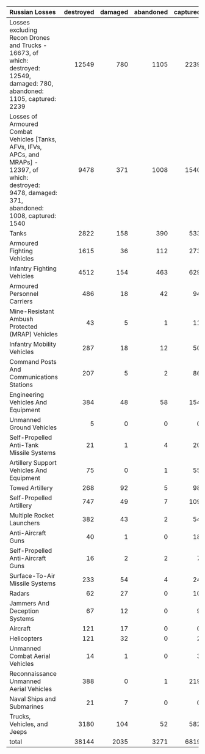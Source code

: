 | Russian Losses                                                                                                                                            |   destroyed |   damaged |   abandoned |   captured |   total |
|:----------------------------------------------------------------------------------------------------------------------------------------------------------|------------:|----------:|------------:|-----------:|--------:|
| Losses excluding Recon Drones and Trucks - 16673, of which: destroyed: 12549, damaged: 780, abandoned: 1105, captured: 2239                               |       12549 |       780 |        1105 |       2239 |   16673 |
| Losses of Armoured Combat Vehicles [Tanks, AFVs, IFVs, APCs, and MRAPs] - 12397, of which: destroyed: 9478, damaged: 371, abandoned: 1008, captured: 1540 |        9478 |       371 |        1008 |       1540 |   12397 |
| Tanks                                                                                                                                                     |        2822 |       158 |         390 |        533 |    3903 |
| Armoured Fighting Vehicles                                                                                                                                |        1615 |        36 |         112 |        273 |    2036 |
| Infantry Fighting Vehicles                                                                                                                                |        4512 |       154 |         463 |        629 |    5758 |
| Armoured Personnel Carriers                                                                                                                               |         486 |        18 |          42 |         94 |     640 |
| Mine-Resistant Ambush Protected  (MRAP) Vehicles                                                                                                          |          43 |         5 |           1 |         11 |      60 |
| Infantry Mobility Vehicles                                                                                                                                |         287 |        18 |          12 |         50 |     367 |
| Command Posts And Communications Stations                                                                                                                 |         207 |         5 |           2 |         86 |     300 |
| Engineering Vehicles And Equipment                                                                                                                        |         384 |        48 |          58 |        154 |     644 |
| Unmanned Ground Vehicles                                                                                                                                  |           5 |         0 |           0 |          0 |       5 |
| Self-Propelled Anti-Tank Missile Systems                                                                                                                  |          21 |         1 |           4 |         20 |      46 |
| Artillery Support Vehicles And Equipment                                                                                                                  |          75 |         0 |           1 |         55 |     131 |
| Towed Artillery                                                                                                                                           |         268 |        92 |           5 |         98 |     463 |
| Self-Propelled Artillery                                                                                                                                  |         747 |        49 |           7 |        109 |     912 |
| Multiple Rocket Launchers                                                                                                                                 |         382 |        43 |           2 |         54 |     481 |
| Anti-Aircraft Guns                                                                                                                                        |          40 |         1 |           0 |         18 |      59 |
| Self-Propelled Anti-Aircraft Guns                                                                                                                         |          16 |         2 |           2 |          7 |      27 |
| Surface-To-Air Missile Systems                                                                                                                            |         233 |        54 |           4 |         24 |     315 |
| Radars                                                                                                                                                    |          62 |        27 |           0 |         10 |      99 |
| Jammers And Deception Systems                                                                                                                             |          67 |        12 |           0 |          9 |      88 |
| Aircraft                                                                                                                                                  |         121 |        17 |           0 |          0 |     138 |
| Helicopters                                                                                                                                               |         121 |        32 |           0 |          2 |     155 |
| Unmanned Combat Aerial Vehicles                                                                                                                           |          14 |         1 |           0 |          3 |      18 |
| Reconnaissance Unmanned Aerial Vehicles                                                                                                                   |         388 |         0 |           1 |        219 |     608 |
| Naval Ships and Submarines                                                                                                                                |          21 |         7 |           0 |          0 |      28 |
| Trucks, Vehicles, and Jeeps                                                                                                                               |        3180 |       104 |          52 |        582 |    3918 |
| total                                                                                                                                                     |       38144 |      2035 |        3271 |       6819 |   50269 |